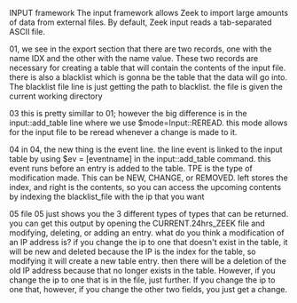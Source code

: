 
INPUT framework
The input framework allows Zeek to import large amounts of data from external files. By default, Zeek input reads a tab-separated ASCII file.

01, we see in the export section that there are two records, one with the name IDX and the other with the name value. These two records are necessary for creating a table that will contain the contents of the input file. there is also a blacklist which is gonna be the table that the data will go into. The blacklist file line is just getting the path to blacklist. the file is given the current working directory

03 this is pretty simillar to 01; however the big difference is in the input::add\_table line where we use $mode=Input::REREAD. this mode allows for the input file to be reread whenever a change is made to it.

04 in 04, the new thing is the event line. the line event is linked to the input table by using $ev = [eventname] in the input::add\_table command. this event runs before an entry is added to the table. TPE is the type of modification made. This can be NEW, CHANGE, or REMOVED. left stores the index, and right is the contents, so you can access the upcoming contents by indexing the blacklist\_file with the ip that you want

05 file 05 just shows you the 3 different types of types that can be returned. you can get this output by opening the CURRENT.24hrs\_ZEEK file and modifying, deleting, or adding an entry. what do you think a modification of an IP address is? if you change the ip to one that doesn't exist in the table, it will be new and deleted because the IP is the index for the table, so modifying it will create a new table entry. then there will be a deletion of the old IP address because that no longer exists in the table. However, if you change the ip to one that is in the file, just further. If you change the ip to one that, however, if you change the other two fields, you just get a change.

